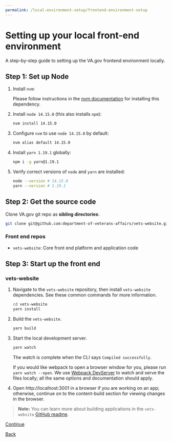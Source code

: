 ```yaml
---
permalink: /local-environment-setup/frontend-environment-setup
---
```


# Setting up your local front-end environment

A step-by-step guide to setting up the VA.gov frontend environment locally.

## Step 1: Set up Node

1. Install `nvm`:

   Please follow instructions in the [nvm documentation](https://github.com/nvm-sh/nvm#installing-and-updating) for installing this dependency.
2. Install `node 14.15.0` (this also installs `npm`):
   ```bash
   nvm install 14.15.0
   ```
3. Configure `nvm` to use `node 14.15.0` by default:
   ```bash
   nvm alias default 14.15.0
   ```
4. Install `yarn 1.19.1` globally:
   ```bash
   npm i -g yarn@1.19.1
   ```
5. Verify correct versions of `node` and `yarn` are installed:
   ```bash
   node --version # 14.15.0
   yarn --version # 1.19.1
   ```

## Step 2: Get the source code

Clone VA.gov git repo as **sibling directories**:

```bash
git clone git@github.com:department-of-veterans-affairs/vets-website.git
```
### Front end repos

- `vets-website`: Core front end platform and application code

## Step 3: Start up the front end

### vets-website

1. Navigate to the `vets-website` repository, then install `vets-website` dependencies. See these common commands for more information.
   ```bash
   cd vets-website
   yarn install
   ```
   
2. Build the `vets-website`.
   ```bash
   yarn build
   ```
   
3. Start the local development server. 
   ```bash
   yarn watch
   ```
   
   The watch is complete when the CLI says `Compiled successfully`.

   If you would like webpack to open a browser window for you, please run `yarn watch --open`. We use [Webpack DevServer](https://webpack.js.org/configuration/dev-server/) to watch and serve the files locally; all the same options and documentation should apply.
4. Open http://localhost:3001 in a browser if you are working on an app; otherwise, continue on to the content-build section for viewing changes in the browser.
> **Note:** You can learn more about building applications in the `vets-website` [GitHub readme](https://github.com/department-of-veterans-affairs/vets-website/blob/main/README.md#building-applications).

[Continue](./2_RUN_VA.GOV_LOCALLY.md)

[Back](../platform-overview/5_COMMUNICATION_NORMS.md)
